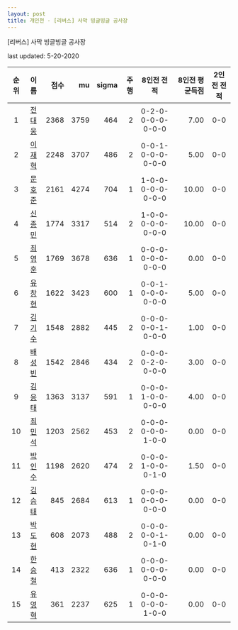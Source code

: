 ```yaml
---
layout: post
title: 개인전 - [리버스] 사막 빙글빙글 공사장
---
```


[리버스] 사막 빙글빙글 공사장

last updated: 5-20-2020

| 순위 | 이름 | 점수 | mu | sigma | 주행 | 8인전 전적 | 8인전 평균득점 | 2인전 전적 |
|:---:|:---:|---:|---:|---:|---:|:---:|---:|:---:|
| 1 | [전대웅](../jeondaewoong) | 2368 | 3759 | 464 | 2 | 0-2-0-0-0-0-0-0-0 | 7.00 | 0-0 |
| 2 | [이재혁](../ijaehyeok) | 2248 | 3707 | 486 | 2 | 0-0-1-0-0-0-0-0-0 | 5.00 | 0-0 |
| 3 | [문호준](../munhojun) | 2161 | 4274 | 704 | 1 | 1-0-0-0-0-0-0-0-0 | 10.00 | 0-0 |
| 4 | [신종민](../shinjongmin) | 1774 | 3317 | 514 | 2 | 1-0-0-0-0-0-0-0-0 | 10.00 | 0-0 |
| 5 | [최영훈](../choiyeonghun) | 1769 | 3678 | 636 | 1 | 0-0-0-0-0-0-0-0-0 | 0.00 | 0-0 |
| 6 | [유창현](../yuchanghyeon) | 1622 | 3423 | 600 | 1 | 0-0-1-0-0-0-0-0-0 | 5.00 | 0-0 |
| 7 | [김기수](../gimgisu) | 1548 | 2882 | 445 | 2 | 0-0-0-0-0-1-0-0-0 | 1.00 | 0-0 |
| 8 | [배성빈](../baeseongbin) | 1542 | 2846 | 434 | 2 | 0-0-0-0-2-0-0-0-0 | 3.00 | 0-0 |
| 9 | [김응태](../gimeungtae) | 1363 | 3137 | 591 | 1 | 0-0-0-1-0-0-0-0-0 | 4.00 | 0-0 |
| 10 | [최민석](../choiminseok) | 1203 | 2562 | 453 | 2 | 0-0-0-0-0-0-1-0-0 | 0.00 | 0-0 |
| 11 | [박인수](../bakinsu) | 1198 | 2620 | 474 | 2 | 0-0-0-1-0-0-0-1-0 | 1.50 | 0-0 |
| 12 | [김승태](../gimseungtae) | 845 | 2684 | 613 | 1 | 0-0-0-0-0-0-0-0-0 | 0.00 | 0-0 |
| 13 | [박도현](../bakdohyeon) | 608 | 2073 | 488 | 2 | 0-0-0-0-0-1-0-1-0 | 0.00 | 0-0 |
| 14 | [한승철](../hanseungcheol) | 413 | 2322 | 636 | 1 | 0-0-0-0-0-0-0-0-0 | 0.00 | 0-0 |
| 15 | [유영혁](../yuyeonghyeok) | 361 | 2237 | 625 | 1 | 0-0-0-0-0-0-1-0-0 | 0.00 | 0-0 |
